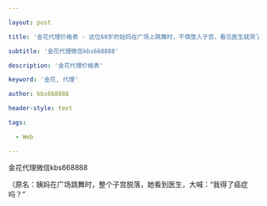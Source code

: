 ---
layout: post
title: '金花代理价格表 - 这位60岁的姑妈在广场上跳舞时，不慎堕入子宫，看见医生就哭了。'
subtitle: '金花代理微信kbs668888'
description: '金花代理价格表'
keyword: '金花, 代理'
author: kbs668888
header-style: text
tags:
  - Web
---
金花代理微信kbs668888

（原名：姨妈在广场跳舞时，整个子宫脱落，她看到医生，大喊：“我得了癌症吗？”

